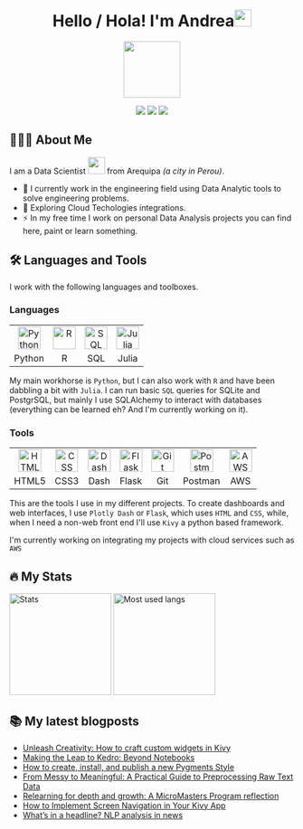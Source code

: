 <h1 align="center">Hello / Hola! I'm Andrea<img src="https://media.giphy.com/media/hvRJCLFzcasrR4ia7z/giphy.gif" width="30"></h1>
<p align="center"><img src="https://media.giphy.com/media/M9gbBd9nbDrOTu1Mqx/giphy.gif" width="100"/></p>
<p align="center">
    <a href="https://www.linkedin.com/in/andrea-rondón-villanueva/"><img src="https://img.shields.io/badge/-Andrea%20Rondón%20Villanueva-blue?style=for-the-badge&logo=Linkedin&logoColor=white"></a>
    <a href="mailto: andrea.estefania.rv@gmail.com"><img src="https://img.shields.io/badge/-Email%20me!-green?style=for-the-badge&logo=Gmail&logoColor=white"></a>
    <a href="https://www.noudedata.com"><img src="https://img.shields.io/badge/-Read%20my%20blog-282828?style=for-the-badge&logo=ReadMe&logoColor=white"></a>
</p>

## 👩🏽‍💻 About Me

I am a Data Scientist <img src="https://media.giphy.com/media/WUlplcMpOCEmTGBtBW/giphy.gif" width="30"> from Arequipa *(a city in Perou)*.

- 🔭 I currently work in the engineering field using Data Analytic tools to solve engineering problems.
- 🌱 Exploring Cloud Techologies integrations.
- ⚡ In my free time I work on personal Data Analysis projects you can find here, paint or learn something.

## 🛠 Languages and Tools

I work with the following languages and toolboxes.

### Languages

<table align="center">
    <tr align="center">
        <td><img src="https://cdn.jsdelivr.net/gh/devicons/devicon/icons/python/python-original.svg" title="Python" alt="Python" width="40" height="40"/></td>
        <td><img src="https://cdn.jsdelivr.net/gh/devicons/devicon/icons/r/r-original.svg" title="R" alt="R" width="40" height="40"/></td>
        <td><img src="https://cdn.jsdelivr.net/gh/devicons/devicon/icons/sqlite/sqlite-original.svg" title="SQL" alt="SQL" width="40" height="40"/></td>
        <td><img src="https://cdn.jsdelivr.net/gh/devicons/devicon/icons/julia/julia-original.svg" title="Julia" alt="Julia" width="40" height="40"/></td>
    </tr>
    <tr align="center">
        <td>Python</td>
        <td>R</td>
        <td>SQL</td>
        <td>Julia</td>
    </tr>
</table>

My main workhorse is `Python`, but I can also work with `R` and have been dabbling a bit with `Julia`. I can run basic `SQL` queries for SQLite and PostgrSQL, but mainly I use SQLAlchemy to interact with databases (everything can be learned eh? And I'm currently working on it).

### Tools

<table align="center">
    <tr align="center">
        <td><img src="https://cdn.jsdelivr.net/gh/devicons/devicon/icons/html5/html5-original.svg" title="HTML" alt="HTML" width="40" height="40"/></td>
        <td><img src="https://cdn.jsdelivr.net/gh/devicons/devicon/icons/css3/css3-original.svg" title="CSS" alt="CSS" width="40" height="40"/></td>
        <td><img src="https://www.vectorlogo.zone/logos/plot_ly/plot_ly-icon.svg" title="Dash" alt="Dash" width="40" height="40"/></td>
        <td><img src="https://cdn.jsdelivr.net/gh/devicons/devicon/icons/flask/flask-original.svg" title="Flask" alt="Flask" width="40" height="40"/></td>
        <td><img src="https://cdn.jsdelivr.net/gh/devicons/devicon/icons/git/git-original.svg" title="Git" alt="Git" width="40" height="40"/></td>
        <td><img src="https://www.vectorlogo.zone/logos/getpostman/getpostman-icon.svg" title="Postman" alt="Postman" width="40" height="40"/></td>
        <td><img src="https://cdn.jsdelivr.net/gh/devicons/devicon/icons/amazonwebservices/amazonwebservices-original.svg" title="AWS" alt="AWS" width="40" height="40"/></td>
    </tr>
    <tr align="center">
        <td>HTML5</td>
        <td>CSS3</td>
        <td>Dash</td>
        <td>Flask</td>
        <td>Git</td>
        <td>Postman</td>
        <td>AWS</td>
    </tr>
</table>

This are the tools I use in my different projects. To create dashboards and web interfaces, I use `Plotly Dash` or `Flask`, which uses `HTML` and `CSS`, while, when I need a non-web front end I'll use `Kivy` a python based framework.

I'm currently working on integrating my projects with cloud services such as `AWS`

## 🔥 My Stats

<p>
<img src="http://github-readme-streak-stats.herokuapp.com?user=drearondov&theme=rose_pine" title="Stats" alt="Stats" height="180"/>
<img src="https://github-readme-stats.vercel.app/api/top-langs/?username=drearondov&layout=compact&theme=rose_pine&hide=CSS" title="Langs" alt="Most used langs" height="180"/>
</p>

## 📚 My latest blogposts

<!-- BLOG-POST-LIST:START -->
- [Unleash Creativity: How to craft custom widgets in Kivy](https://noudedata.com/2024/01/unleash-creativity-how-to-craft-custom-widgets-in-kivy/)
- [Making the Leap to Kedro: Beyond Notebooks](https://noudedata.com/2023/12/making-the-leap-to-kedro-beyond-notebooks/)
- [How to create, install, and publish a new Pygments Style](https://noudedata.com/2023/10/how-to-create-install-and-publish-a-new-pygments-style/)
- [From Messy to Meaningful: A Practical Guide to Preprocessing Raw Text Data](https://noudedata.com/2023/09/nlp-news-headlines-2/)
- [Relearning for depth and growth: A MicroMasters Program reflection](https://noudedata.com/2023/05/micromasters-program-reflection/)
- [How to Implement Screen Navigation in Your Kivy App](https://noudedata.com/2023/04/kivy-screen-navigation/)
- [What’s in a headline? NLP analysis in news](https://noudedata.com/2023/04/nlp-analysis-part-1/)
<!-- BLOG-POST-LIST:END -->

